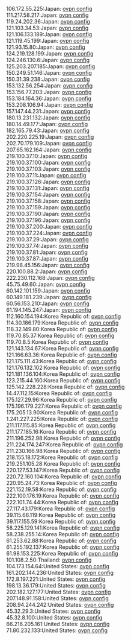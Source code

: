 106.172.55.225:Japan: [ovpn config](vpn/106_172_55_225.ovpn)  
111.217.58.217:Japan: [ovpn config](vpn/111_217_58_217.ovpn)  
119.24.202.36:Japan: [ovpn config](vpn/119_24_202_36.ovpn)  
121.103.34.53:Japan: [ovpn config](vpn/121_103_34_53.ovpn)  
121.106.133.189:Japan: [ovpn config](vpn/121_106_133_189.ovpn)  
121.119.45.199:Japan: [ovpn config](vpn/121_119_45_199.ovpn)  
121.93.15.80:Japan: [ovpn config](vpn/121_93_15_80.ovpn)  
124.219.128.199:Japan: [ovpn config](vpn/124_219_128_199.ovpn)  
124.246.130.6:Japan: [ovpn config](vpn/124_246_130_6.ovpn)  
125.203.207.185:Japan: [ovpn config](vpn/125_203_207_185.ovpn)  
150.249.51.146:Japan: [ovpn config](vpn/150_249_51_146.ovpn)  
150.31.39.238:Japan: [ovpn config](vpn/150_31_39_238.ovpn)  
153.132.56.254:Japan: [ovpn config](vpn/153_132_56_254.ovpn)  
153.156.77.203:Japan: [ovpn config](vpn/153_156_77_203.ovpn)  
153.184.164.36:Japan: [ovpn config](vpn/153_184_164_36.ovpn)  
153.208.106.94:Japan: [ovpn config](vpn/153_208_106_94.ovpn)  
157.147.44.231:Japan: [ovpn config](vpn/157_147_44_231.ovpn)  
180.13.231.132:Japan: [ovpn config](vpn/180_13_231_132.ovpn)  
180.14.49.177:Japan: [ovpn config](vpn/180_14_49_177.ovpn)  
182.165.79.43:Japan: [ovpn config](vpn/182_165_79_43.ovpn)  
202.220.225.19:Japan: [ovpn config](vpn/202_220_225_19.ovpn)  
202.70.179.109:Japan: [ovpn config](vpn/202_70_179_109.ovpn)  
207.65.162.164:Japan: [ovpn config](vpn/207_65_162_164.ovpn)  
219.100.37.10:Japan: [ovpn config](vpn/219_100_37_10.ovpn)  
219.100.37.100:Japan: [ovpn config](vpn/219_100_37_100.ovpn)  
219.100.37.103:Japan: [ovpn config](vpn/219_100_37_103.ovpn)  
219.100.37.11:Japan: [ovpn config](vpn/219_100_37_11.ovpn)  
219.100.37.126:Japan: [ovpn config](vpn/219_100_37_126.ovpn)  
219.100.37.131:Japan: [ovpn config](vpn/219_100_37_131.ovpn)  
219.100.37.154:Japan: [ovpn config](vpn/219_100_37_154.ovpn)  
219.100.37.158:Japan: [ovpn config](vpn/219_100_37_158.ovpn)  
219.100.37.159:Japan: [ovpn config](vpn/219_100_37_159.ovpn)  
219.100.37.190:Japan: [ovpn config](vpn/219_100_37_190.ovpn)  
219.100.37.196:Japan: [ovpn config](vpn/219_100_37_196.ovpn)  
219.100.37.200:Japan: [ovpn config](vpn/219_100_37_200.ovpn)  
219.100.37.224:Japan: [ovpn config](vpn/219_100_37_224.ovpn)  
219.100.37.29:Japan: [ovpn config](vpn/219_100_37_29.ovpn)  
219.100.37.74:Japan: [ovpn config](vpn/219_100_37_74.ovpn)  
219.100.37.81:Japan: [ovpn config](vpn/219_100_37_81.ovpn)  
219.100.37.87:Japan: [ovpn config](vpn/219_100_37_87.ovpn)  
219.98.45.156:Japan: [ovpn config](vpn/219_98_45_156.ovpn)  
220.100.88.2:Japan: [ovpn config](vpn/220_100_88_2.ovpn)  
222.230.112.168:Japan: [ovpn config](vpn/222_230_112_168.ovpn)  
45.75.49.60:Japan: [ovpn config](vpn/45_75_49_60.ovpn)  
60.142.101.159:Japan: [ovpn config](vpn/60_142_101_159.ovpn)  
60.149.181.239:Japan: [ovpn config](vpn/60_149_181_239.ovpn)  
60.56.153.210:Japan: [ovpn config](vpn/60_56_153_210.ovpn)  
61.194.145.247:Japan: [ovpn config](vpn/61_194_145_247.ovpn)  
112.160.154.194:Korea Republic of: [ovpn config](vpn/112_160_154_194.ovpn)  
114.30.186.179:Korea Republic of: [ovpn config](vpn/114_30_186_179.ovpn)  
118.32.149.80:Korea Republic of: [ovpn config](vpn/118_32_149_80.ovpn)  
119.70.85.37:Korea Republic of: [ovpn config](vpn/119_70_85_37.ovpn)  
119.70.8.5:Korea Republic of: [ovpn config](vpn/119_70_8_5.ovpn)  
121.143.134.67:Korea Republic of: [ovpn config](vpn/121_143_134_67.ovpn)  
121.166.63.36:Korea Republic of: [ovpn config](vpn/121_166_63_36.ovpn)  
121.175.111.43:Korea Republic of: [ovpn config](vpn/121_175_111_43.ovpn)  
121.176.132.102:Korea Republic of: [ovpn config](vpn/121_176_132_102.ovpn)  
121.181.136.104:Korea Republic of: [ovpn config](vpn/121_181_136_104.ovpn)  
123.215.44.160:Korea Republic of: [ovpn config](vpn/123_215_44_160.ovpn)  
125.142.228.228:Korea Republic of: [ovpn config](vpn/125_142_228_228.ovpn)  
14.47.112.15:Korea Republic of: [ovpn config](vpn/14_47_112_15.ovpn)  
175.127.29.96:Korea Republic of: [ovpn config](vpn/175_127_29_96.ovpn)  
175.196.179.227:Korea Republic of: [ovpn config](vpn/175_196_179_227.ovpn)  
175.205.13.90:Korea Republic of: [ovpn config](vpn/175_205_13_90.ovpn)  
1.241.227.225:Korea Republic of: [ovpn config](vpn/1_241_227_225.ovpn)  
211.117.115.85:Korea Republic of: [ovpn config](vpn/211_117_115_85.ovpn)  
211.177.185.16:Korea Republic of: [ovpn config](vpn/211_177_185_16.ovpn)  
211.196.252.98:Korea Republic of: [ovpn config](vpn/211_196_252_98.ovpn)  
211.224.174.247:Korea Republic of: [ovpn config](vpn/211_224_174_247.ovpn)  
211.230.166.98:Korea Republic of: [ovpn config](vpn/211_230_166_98.ovpn)  
218.155.18.172:Korea Republic of: [ovpn config](vpn/218_155_18_172.ovpn)  
219.251.105.28:Korea Republic of: [ovpn config](vpn/219_251_105_28.ovpn)  
220.127.53.147:Korea Republic of: [ovpn config](vpn/220_127_53_147.ovpn)  
220.72.160.104:Korea Republic of: [ovpn config](vpn/220_72_160_104.ovpn)  
220.95.24.73:Korea Republic of: [ovpn config](vpn/220_95_24_73.ovpn)  
221.152.19.58:Korea Republic of: [ovpn config](vpn/221_152_19_58.ovpn)  
222.100.176.19:Korea Republic of: [ovpn config](vpn/222_100_176_19.ovpn)  
222.101.74.44:Korea Republic of: [ovpn config](vpn/222_101_74_44.ovpn)  
27.117.43.179:Korea Republic of: [ovpn config](vpn/27_117_43_179.ovpn)  
39.115.66.119:Korea Republic of: [ovpn config](vpn/39_115_66_119.ovpn)  
39.117.155.59:Korea Republic of: [ovpn config](vpn/39_117_155_59.ovpn)  
58.225.129.141:Korea Republic of: [ovpn config](vpn/58_225_129_141.ovpn)  
58.238.255.14:Korea Republic of: [ovpn config](vpn/58_238_255_14.ovpn)  
61.253.62.88:Korea Republic of: [ovpn config](vpn/61_253_62_88.ovpn)  
61.255.192.137:Korea Republic of: [ovpn config](vpn/61_255_192_137.ovpn)  
61.98.153.225:Korea Republic of: [ovpn config](vpn/61_98_153_225.ovpn)  
101.108.2.50:Thailand: [ovpn config](vpn/101_108_2_50.ovpn)  
104.173.154.64:United States: [ovpn config](vpn/104_173_154_64.ovpn)  
161.202.144.236:United States: [ovpn config](vpn/161_202_144_236.ovpn)  
172.8.197.221:United States: [ovpn config](vpn/172_8_197_221.ovpn)  
198.13.36.179:United States: [ovpn config](vpn/198_13_36_179.ovpn)  
202.182.127.177:United States: [ovpn config](vpn/202_182_127_177.ovpn)  
207.148.91.158:United States: [ovpn config](vpn/207_148_91_158.ovpn)  
208.94.244.242:United States: [ovpn config](vpn/208_94_244_242.ovpn)  
45.32.29.3:United States: [ovpn config](vpn/45_32_29_3.ovpn)  
45.32.8.100:United States: [ovpn config](vpn/45_32_8_100.ovpn)  
66.216.205.161:United States: [ovpn config](vpn/66_216_205_161.ovpn)  
71.80.232.133:United States: [ovpn config](vpn/71_80_232_133.ovpn)  
